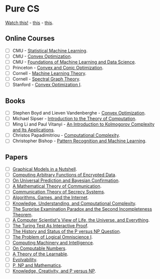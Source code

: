 # Pure CS

[Watch this!](https://stellar.mit.edu/courseguide/) - [this](http://www.cs.cmu.edu/~avrim/courses.html) - 
[this](http://www.davidpwilliamson.net/work/course/).

## Online Courses
 - [ ] CMU - [Statistical Machine Learning](http://www.stat.cmu.edu/~ryantibs/statml/).
 - [ ] CMU - [Convex Optimization](https://www.youtube.com/watch?v=XFKBNJ14UmY&list=PLjbUi5mgii6AVdvImLB9-Hako68p9MpIC).
 - [ ] CMU - [Foundations of Machine Learning and Data Science](http://www.cs.cmu.edu/~ninamf/courses/806/10-806-index.html).
 - [ ] Princeton - [Convex and Conic Optimization](http://aaa.princeton.edu/orf523).
 - [ ] Cornell - [Machine Learning Theory](http://www.cs.cornell.edu/courses/cs6783/2019fa/).
 - [ ] Cornell - [Spectral Graph Theory](https://people.orie.cornell.edu/dpw/orie6334/Fall2016/).
 - [ ] Stanford - [Convex Optimization I](https://web.stanford.edu/class/ee364a/).

## Books
- [ ] Stephen Boyd and Lieven Vandenberghe - [Convex Optimization](https://web.stanford.edu/~boyd/cvxbook/).
- [ ] Michael Sipser - [Introduction to the Theory of Computation](https://notendur.hi.is/mae46/Haskolinn/5.%20misseri%20-%20Haust%202018/Formleg%20ma%CC%81l%20og%20reiknanleiki/Introduction%20to%20the%20theory%20of%20computation_third%20edition%20-%20Michael%20Sipser.pdf).
- [ ] Ming Li and Paul Vitanyi - [An Introduction to Kolmogorov Complexity and Its Applications](https://www.goodreads.com/book/show/1105208.An_Introduction_to_Kolmogorov_Complexity_and_Its_Applications).
- [ ] Christos Papadimitriou - [Computational Complexity](https://www.goodreads.com/book/show/138562.Computational_Complexity).
- [ ] Christopher Bishop - [Pattern Recognition and Machine Learning](https://www.microsoft.com/en-us/research/uploads/prod/2006/01/Bishop-Pattern-Recognition-and-Machine-Learning-2006.pdf).

## Papers
- [ ] [Graphical Models in a Nutshell](https://ai.stanford.edu/~koller/Papers/Koller+al:SRL07.pdf).
- [ ] [Computing Arbitrary Functions of Encrypted Data](https://crypto.stanford.edu/craig/easy-fhe.pdf).
- [ ] [On Universal Prediction and Bayesian Confirmation](http://arxiv.org/pdf/0709.1516).
- [ ] [A Mathematical Theory of Communication](http://people.math.harvard.edu/~ctm/home/text/others/shannon/entropy/entropy.pdf).
- [ ] [Communication Theory of Secrecy Systems](http://netlab.cs.ucla.edu/wiki/files/shannon1949.pdf).
- [ ] [Algorithms, Games, and the Internet](http://www.eecs.harvard.edu/~parkes/cs286r/spring02/papers/stoc01.pdf).
- [ ] [Knowledge, Understanding, and Computational Complexity](https://citeseerx.ist.psu.edu/viewdoc/download?doi=10.1.1.98.4920&rep=rep1&type=pdf).
- [ ] [The Surprise Examination Paradox and the Second Incompleteness Theorem](https://arxiv.org/abs/1011.4974).
- [ ] [A Computer Scientist's View of Life, the Universe, and Everything](https://arxiv.org/abs/quant-ph/9904050).
- [ ] [The Turing Test As Interactive Proof](https://dash.harvard.edu/bitstream/1/2027203/5/turing-interactive-proof.pdf).
- [ ] [The History and Status of the P versus NP Question](https://www.win.tue.nl/~gwoegi/P-versus-NP/sipser.pdf).
- [ ] [The Problem of Logical Omniscience I](https://www.jstor.org/stable/20116982?seq=1). 
- [ ] [Computing Machinery and Intelligence](https://academic.oup.com/mind/article/LIX/236/433/986238).
- [ ] [On Computable Numbers](https://www.cs.virginia.edu/~robins/Turing_Paper_1936.pdf).
- [ ] [A Theory of the Learnable](https://people.mpi-inf.mpg.de/~mehlhorn/SeminarEvolvability/ValiantLearnable.pdf).
- [ ] [Evolvability](https://dash.harvard.edu/bitstream/handle/1/2643031/Valiant_Evolvability.pdf).
- [ ] [P, NP and Mathematics](https://www.math.ias.edu/~avi/PUBLICATIONS/MYPAPERS/W06/w06.pdf).
- [ ] [Knowledge, Creativity, and P versus NP](https://www.math.ias.edu/~avi/PUBLICATIONS/MYPAPERS/AW09/AW09.pdf).
